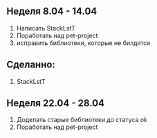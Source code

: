 ## Неделя 8.04 - 14.04
1) Написать StackLstT
2) Поработать над pet-project
3) исправить библиотеки, которые не билдятся
## Сделанно:
1) StackLstT


## Неделя 22.04 - 28.04
1) Доделать старые библиотеки до статуса ok
2) Поработать над pet-project
